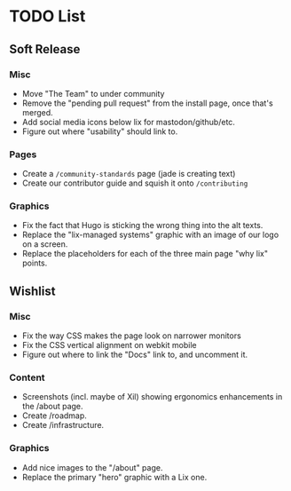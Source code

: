 TODO List
==========

## Soft Release

### Misc

- Move "The Team" to under community
- Remove the "pending pull request" from the install page, once that's merged.
- Add social media icons below lix for mastodon/github/etc.
- Figure out where "usability" should link to.

### Pages

- Create a `/community-standards` page (jade is creating text)
- Create our contributor guide and squish it onto `/contributing`

### Graphics

- Fix the fact that Hugo is sticking the wrong thing into the alt texts.
- Replace the "lix-managed systems" graphic with an image of our logo on a screen.
- Replace the placeholders for each of the three main page "why lix" points.

## Wishlist

### Misc

- Fix the way CSS makes the page look on narrower monitors
- Fix the CSS vertical alignment on webkit mobile
- Figure out where to link the "Docs" link to, and uncomment it.

### Content

- Screenshots (incl. maybe of Xil) showing ergonomics enhancements in the /about page.
- Create /roadmap.
- Create /infrastructure.
 
### Graphics
 
- Add nice images to the "/about" page.
- Replace the primary "hero" graphic with a Lix one.
